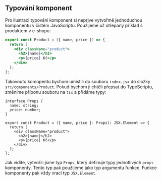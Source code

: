 ## Typování komponent

Pro ilustraci typování komponent si neprjve vytvořmě jednoduchou komponentu v čistém JavaScriptu. Použijeme už otřepaný příklad s produktem v e-shopu:

```jsx
export const Product = ({ name, price }) => {
  return (
    <div className="product">
      <h2>{name}</h2>
      <p>{price} Kč</p>
    </div>
  );
};
```

Takovouto komopentu bychom umístili do souboru `index.jsx` do složky `src/components/Product`. Pokud bychom ji chtěli přepsat do TypeScriptu, změníme příponu souboru na `tsx` a přidáme typy:

```tsx
interface Props {
  name: string;
  price: number;
}

export const Product = ({ name, price }: Props): JSX.Element => {
  return (
    <div className="product">
      <h2>{name}</h2>
      <p>{price} Kč</p>
    </div>
  );
};
```

Jak vidíte, vytvořili jsme typ `Props`, který definuje typy jednotlivých `props` komponenty. Tento typ pak použijeme jako typ argumentu funkce. Funkce komponenty pak vždy vrací typ `JSX.Element`.

